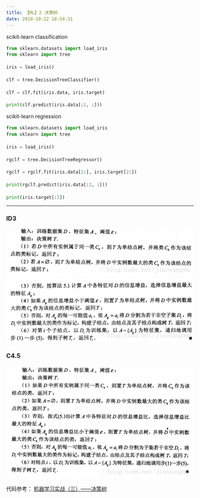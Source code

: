 ```yaml
---
title: 【ML】2 决策树
date: 2018-10-22 18:54:31
---
```


scikit-learn
classification
```python
from sklearn.datasets import load_iris
from sklearn import tree

iris = load_iris()

clf = tree.DecisionTreeClassifier()

clf = clf.fit(iris.data, iris.target)

print(clf.predict(iris.data[:1, :]))
```

scikit-learn
regression
```python
from sklearn.datasets import load_iris
from sklearn import tree

iris = load_iris()

rgclf = tree.DecisionTreeRegressor()

rgclf = rgclf.fit(iris.data[2:], iris.target[2:])

print(rgclf.predict(iris.data[:2, :]))

print(iris.target[:2])
```
---

### ID3
![ID3](\images\DL-images\ID3-1.png)
![ID3](\images\DL-images\ID3-2.png)

### C4.5
![C4.5](\images\DL-images\C4.5.png)

代码参考：
[机器学习实战（三）——决策树](https://blog.csdn.net/jiaoyangwm/article/details/79525237)
